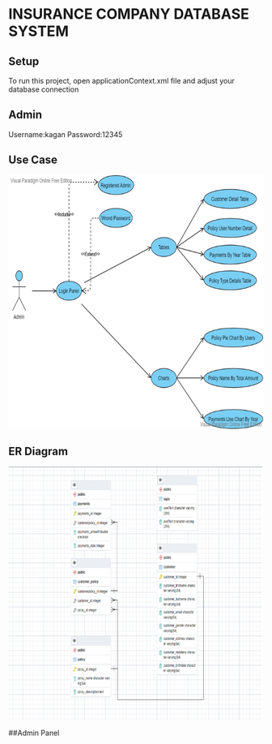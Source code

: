 # INSURANCE COMPANY DATABASE SYSTEM


## Setup
To run this project, open applicationContext.xml file and adjust your database connection

## Admin 
Username:kagan
Password:12345



## Use Case

<img src="https://github.com/KaanGunturk/FinalProject/blob/master/images/UseCase.jpg" width="1000" height="500">

## ER Diagram

<img src="https://github.com/KaanGunturk/FinalProject/blob/master/images/Er%20Diagram.png" width="1000" height="500">

##Admin Panel




